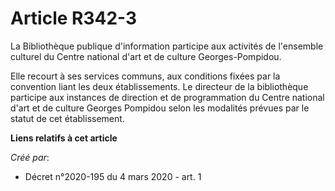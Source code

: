 # Article R342-3

La Bibliothèque publique d'information participe aux activités de l'ensemble culturel du Centre national d'art et de culture
Georges-Pompidou.

Elle recourt à ses services communs, aux conditions fixées par la convention liant les deux établissements. Le directeur de
la bibliothèque participe aux instances de direction et de programmation du Centre national d'art et de culture Georges
Pompidou selon les modalités prévues par le statut de cet établissement.

**Liens relatifs à cet article**

_Créé par_:

  - Décret n°2020-195 du 4 mars 2020 - art. 1
